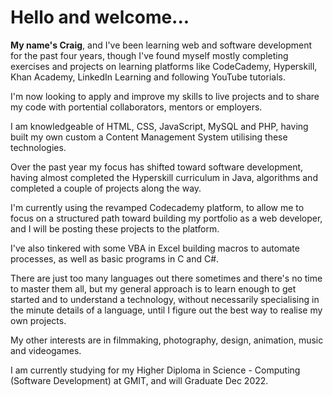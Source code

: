 # Hello and welcome...

**My name's Craig**, and I've been learning web and software development for the past four years, 
though I've found myself mostly completing exercises and projects on learning platforms like CodeCademy, 
Hyperskill, Khan Academy, LinkedIn Learning and following YouTube tutorials.

I'm now looking to apply and improve my skills to live projects and to share my code with portential collaborators,
mentors or employers.

I am knowledgeable of HTML, CSS, JavaScript, MySQL and PHP, having built my own custom a Content Management System 
utilising these technologies.

Over the past year my focus has shifted toward software development, having almost completed the Hyperskill curriculum
in Java, algorithms and completed a couple of projects along the way.

I'm currently using the revamped Codecademy platform, to allow me to focus on a structured path toward building my
portfolio as a web developer, and I will be posting these projects to the platform.

I've also tinkered with some VBA in Excel building macros to automate processes, as well as basic programs in C and C#.

There are just too many languages out there sometimes and there's no time to master them all, but my general approach
is to learn enough to get started and to understand a technology, without necessarily specialising in the minute details
of a language, until I figure out the best way to realise my own projects.

My other interests are in filmmaking, photography, design, animation, music and videogames.

I am currently studying for my Higher Diploma in Science - Computing (Software Development) at GMIT, and will Graduate Dec 2022.

<!---
TheWattAge/TheWattAge is a ✨ special ✨ repository because its `README.md` (this file) appears on your GitHub profile.
You can click the Preview link to take a look at your changes.
--->
